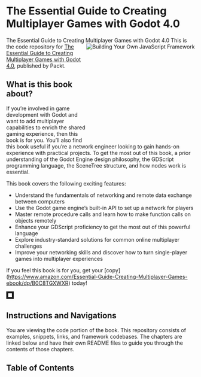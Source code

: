 # The Essential Guide to Creating Multiplayer Games with Godot 4.0
The Essential Guide to Creating Multiplayer Games with Godot 4.0
<a href="https://www.packtpub.com/product/the-essential-guide-to-creating-multiplayer-games-with-godot-4.0/9781803232614"><img src="https://static.packt-cdn.com/products/9781803232614/cover/smaller" alt="Building Your Own JavaScript Framework" height="256px" align="right"></a>
This is the code repository for [The Essential Guide to Creating Multiplayer Games with Godot 4.0](https://www.packtpub.com/product/the-essential-guide-to-creating-multiplayer-games-with-godot-4.0/9781803232614), published by Packt.

## What is this book about?
If you’re involved in game development with Godot and want to add multiplayer capabilities to enrich the shared gaming experience, then this book is for you. You’ll also find this book useful if you’re a network engineer looking to gain hands-on experience with practical projects. To get the most out of this book, a prior understanding of the Godot Engine design philosophy, the GDScript programming language, the SceneTree structure, and how nodes work is essential.	

This book covers the following exciting features:
* Understand the fundamentals of networking and remote data exchange between computers
* Use the Godot game engine’s built-in API to set up a network for players
* Master remote procedure calls and learn how to make function calls on objects remotely
* Enhance your GDScript proficiency to get the most out of this powerful language
* Explore industry-standard solutions for common online multiplayer challenges
* Improve your networking skills and discover how to turn single-player games into multiplayer experiences

If you feel this book is for you, get your [copy] (https://www.amazon.com/Essential-Guide-Creating-Multiplayer-Games-ebook/dp/B0C8TGXWXR) today!

<a href="https://www.packtpub.com/?utm_source=github&utm_medium=banner&utm_campaign=GitHubBanner"><img src="https://raw.githubusercontent.com/PacktPublishing/GitHub/master/GitHub.png" 
alt="https://www.packtpub.com/" border="5" /></a>

## Instructions and Navigations
You are viewing the code portion of the book. 
This repository consists of examples, snippets, links, and framework codebases.
The chapters are linked below and have their own README files to guide you through the contents of those chapters.

## Table of Contents
